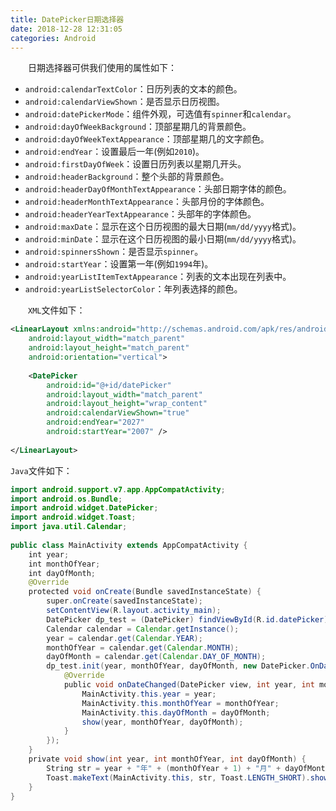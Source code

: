 ```yaml
---
title: DatePicker日期选择器
date: 2018-12-28 12:31:05
categories: Android
---
```

&emsp;&emsp;日期选择器可供我们使用的属性如下：

- `android:calendarTextColor`：日历列表的文本的颜色。
- `android:calendarViewShown`：是否显示日历视图。
- `android:datePickerMode`：组件外观，可选值有`spinner`和`calendar`。
- `android:dayOfWeekBackground`：顶部星期几的背景颜色。
- `android:dayOfWeekTextAppearance`：顶部星期几的文字颜色。
- `android:endYear`：设置最后一年(例如`2010`)。
- `android:firstDayOfWeek`：设置日历列表以星期几开头。
- `android:headerBackground`：整个头部的背景颜色。
- `android:headerDayOfMonthTextAppearance`：头部日期字体的颜色。
- `android:headerMonthTextAppearance`：头部月份的字体颜色。
- `android:headerYearTextAppearance`：头部年的字体颜色。
- `android:maxDate`：显示在这个日历视图的最大日期(`mm/dd/yyyy`格式)。
- `android:minDate`：显示在这个日历视图的最小日期(`mm/dd/yyyy`格式)。
- `android:spinnersShown`：是否显示`spinner`。
- `android:startYear`：设置第一年(例如`1994`年)。
- `android:yearListItemTextAppearance`：列表的文本出现在列表中。
- `android:yearListSelectorColor`：年列表选择的颜色。

&emsp;&emsp;`XML`文件如下：

``` xml
<LinearLayout xmlns:android="http://schemas.android.com/apk/res/android"
    android:layout_width="match_parent"
    android:layout_height="match_parent"
    android:orientation="vertical">
​
    <DatePicker
        android:id="@+id/datePicker"
        android:layout_width="match_parent"
        android:layout_height="wrap_content"
        android:calendarViewShown="true"
        android:endYear="2027"
        android:startYear="2007" />
​
</LinearLayout>
```

`Java`文件如下：

``` java
import android.support.v7.app.AppCompatActivity;
import android.os.Bundle;
import android.widget.DatePicker;
import android.widget.Toast;
import java.util.Calendar;
​
public class MainActivity extends AppCompatActivity {
    int year;
    int monthOfYear;
    int dayOfMonth;
    @Override
    protected void onCreate(Bundle savedInstanceState) {
        super.onCreate(savedInstanceState);
        setContentView(R.layout.activity_main);
        DatePicker dp_test = (DatePicker) findViewById(R.id.datePicker);
        Calendar calendar = Calendar.getInstance();
        year = calendar.get(Calendar.YEAR);
        monthOfYear = calendar.get(Calendar.MONTH);
        dayOfMonth = calendar.get(Calendar.DAY_OF_MONTH);
        dp_test.init(year, monthOfYear, dayOfMonth, new DatePicker.OnDateChangedListener() {
            @Override
            public void onDateChanged(DatePicker view, int year, int monthOfYear, int dayOfMonth) {
                MainActivity.this.year = year;
                MainActivity.this.monthOfYear = monthOfYear;
                MainActivity.this.dayOfMonth = dayOfMonth;
                show(year, monthOfYear, dayOfMonth);
            }
        });
    }
    private void show(int year, int monthOfYear, int dayOfMonth) {
        String str = year + "年" + (monthOfYear + 1) + "月" + dayOfMonth + "日";
        Toast.makeText(MainActivity.this, str, Toast.LENGTH_SHORT).show();
    }
}
```